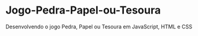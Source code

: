 # Jogo-Pedra-Papel-ou-Tesoura
Desenvolvendo o jogo Pedra, Papel ou Tesoura em JavaScript, HTML e CSS

